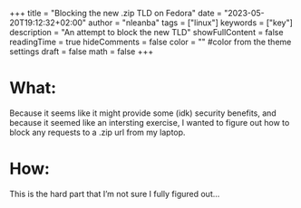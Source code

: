 +++
title = "Blocking the new .zip TLD on Fedora"
date = "2023-05-20T19:12:32+02:00"
author = "nleanba"
tags = ["linux"]
keywords = ["key"]
description = "An attempt to block the new TLD"
showFullContent = false
readingTime = true
hideComments = false
color = "" #color from the theme settings
draft = false
math = false
+++

# What:

Because it seems like it might provide some (idk) security benefits, and because it seemed like an intersting exercise, I wanted to figure out how to block any requests to a .zip url from my laptop.

# How:

This is the hard part that I’m not sure I fully figured out...
